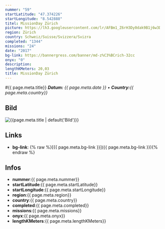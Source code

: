 ```yaml
---
nummer: "59"
startLatitude: "47.374226"
startLongitude: "8.542888"
titel: MissionDay Zürich
picture: https://lh3.googleusercontent.com/lr/AFBm1_Z6rH3Dy0dak9B1j6w3D9mh0-LqkmLx9USbXvj_0PMDvhUB6QVTLYupCFVEFol-zR7-G_wNguQXdohtQ0BUsnTIl76tCgBKKWQOiAFP9AcCgCNXUyjWf8qOoOS_G5LpCftZSwq4OezHrBCAl5hhTPToZSIT3b3hSIXyj3EmCmjKbWhaLBpsMDRf1a6TQIiVkRL2bzdxjpu9morfCvy2wEfnTM8Rqg5lChMdZm7HxL268LfHhsxyhDoxylV3dvrGYTcgMkt6xJT24DgrxBhlCIVo0h3rhBzD50pga7JKZKd2wTOx1Pzjvy4WXvSSsDwQk7_fX0v2xJNg8H9ClVuGHJa1GFPwwQS7thYTgyEcc66cf9ADvfKbeAPbpz9AahooXdOklJbiJVEZ7isCeNn9bUa90MV-C7guYj8uyZ0344TNEa-7v87pjN2B3CL2JiL220pzTkHcg8cVVWX3Y4R6e9SO74lWIhrVfbdymjJzzP8ZgEYgXphu0r5meOBTD1U4pgOSQQT2d_GL5gPpWSIT5-YEVqIvTdljyxf4EeoLZxz1A1kE04PRlKfQoUumdn2MlBpwYQ-OwbV8IicMGI5TGPGu9fLU-P3BeiCdHUb4ityRFS-u983uCuwivPxPgCtrXAfG6RXQr43tBYPAl_UAEPecZNkH_b1UUg1bxqnu7d9HRsU0LpqJDaX9naL3iBdbksKkx49Gxcr3OtqkwB9X6o2aDDRjIv9MlPd_E9qVQDs1tj8rSM2co-C_hEVdKow9CWSH9_FGn_kYkJPyvkcXgzFCkvqt4GRq02khk9J8pHv7Me6hLmdAEV_EEOZkjP4Pldmb3S6rA84nkqbGS4JcLhp493yt_VPv2TgC
region: Zürich
country: Schweiz/Suisse/Svizzera/Svizra
completed: "1344"
missions: "24"
date: "2017"
bg-link: https://bannergress.com/banner/md-z%C3%BCrich-32cc
onyx: "0"
description: 
lengthKMeters: 20,03
title: MissionDay Zürich
---
```


#{{ page.meta.title}}
_**Datum:** {{ page.meta.date }} • **Country:**{{ page.meta.country}}_

## Bild
![{{page.meta.title | default('Bild')}}]({{page.meta.picture}})

## Links
- **bg-link**: {% raw %}[{{ page.meta.bg-link }}]({{ page.meta.bg-link }}){% endraw %}

## Infos
- **nummer**:{{ page.meta.nummer}}
- **startLatitude**:{{ page.meta.startLatitude}}
- **startLongitude**:{{ page.meta.startLongitude}}
- **region**:{{ page.meta.region}}
- **country**:{{ page.meta.country}}
- **completed**:{{ page.meta.completed}}
- **missions**:{{ page.meta.missions}}
- **onyx**:{{ page.meta.onyx}}
- **lengthKMeters**:{{ page.meta.lengthKMeters}}

